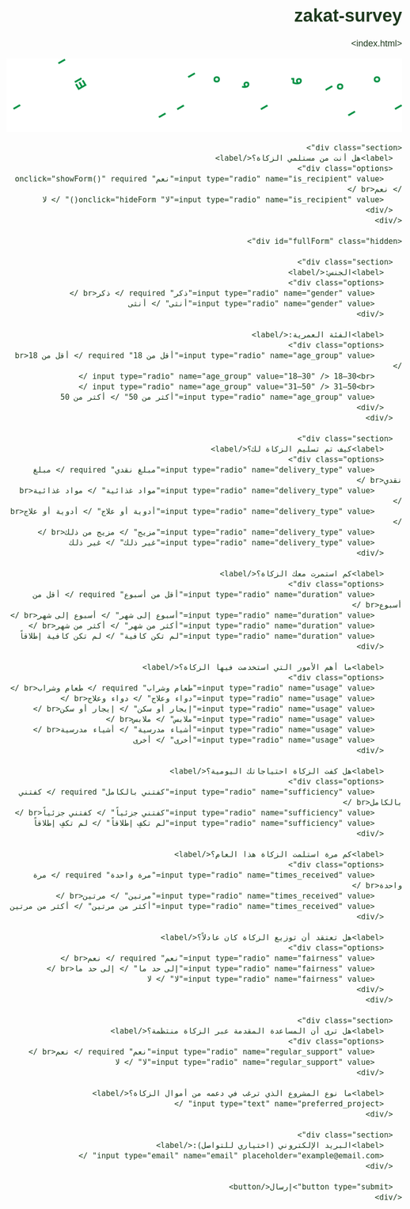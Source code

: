 # zakat-survey
<index.html>
<html lang="ar" dir="rtl">
<head>
  <meta charset="UTF-8" />
  <meta name="viewport" content="width=device-width, initial-scale=1.0" />
  <title>استبيان مستلمي الزكاة</title>
  <style>
    body {
      font-family: 'Tajawal', sans-serif;
      background-image: url('zakat.jpg'); /* صورة الخلفية */
      background-size: cover;
      background-position: center;
      background-repeat: no-repeat;
      color: #1e3a1e;
      padding: 20px;
      max-width: 800px;
      margin: auto;
      font-size: 18px;
    }

    .section {
      margin-bottom: 20px;
      background-color: rgba(255, 255, 255, 0.8);
      padding: 15px;
      border-radius: 10px;
    }

    label {
      display: block;
      margin: 10px 0 5px;
      font-weight: bold;
    }

    .options {
      margin-bottom: 15px;
    }

    input[type='text'],
    input[type="email"],
    textarea {
      width: 100%;
      padding: 10px;
      border-radius: 5px;
      border: 1px solid #ccc;
      margin-top: 5px;
      box-sizing: border-box;
    }

    button {
      background-color: #15803d;
      color: white;
      padding: 10px 20px;
      border: none;
      border-radius: 5px;
      cursor: pointer;
      font-size: 16px;
    }

    button:hover {
      background-color: #166534;
    }

    .hidden {
      display: none;
    }

    @media (max-width: 600px) {
      body {
        font-size: 16px;
        padding: 10px;
      }
    }
  </style>
</head>
<body>

  <!-- صورة العنوان -->
  <img src="zakatttt.png" alt="عنوان الاستبيان" style="display: block; margin: 20px auto; max-width: 100%; height: auto;" />

  <form action="https://formspree.io/f/mgvzyapw" method="POST" id="zakatForm">

    <div class="section">
      <label>هل أنت من مستلمي الزكاة؟</label>
      <div class="options">
        <input type="radio" name="is_recipient" value="نعم" onclick="showForm()" required /> نعم<br />
        <input type="radio" name="is_recipient" value="لا" onclick="hideForm()" /> لا
      </div>
    </div>

    <div id="fullForm" class="hidden">

      <div class="section">
        <label>الجنس:</label>
        <div class="options">
          <input type="radio" name="gender" value="ذكر" required /> ذكر<br />
          <input type="radio" name="gender" value="أنثى" /> أنثى
        </div>

        <label>الفئة العمرية:</label>
        <div class="options">
          <input type="radio" name="age_group" value="أقل من 18" required /> أقل من 18<br />
          <input type="radio" name="age_group" value="18–30" /> 18–30<br />
          <input type="radio" name="age_group" value="31–50" /> 31–50<br />
          <input type="radio" name="age_group" value="أكثر من 50" /> أكثر من 50
        </div>
      </div>

      <div class="section">
        <label>كيف تم تسليم الزكاة لك؟</label>
        <div class="options">
          <input type="radio" name="delivery_type" value="مبلغ نقدي" required /> مبلغ نقدي<br />
          <input type="radio" name="delivery_type" value="مواد غذائية" /> مواد غذائية<br />
          <input type="radio" name="delivery_type" value="أدوية أو علاج" /> أدوية أو علاج<br />
          <input type="radio" name="delivery_type" value="مزيج" /> مزيج من ذلك<br />
          <input type="radio" name="delivery_type" value="غير ذلك" /> غير ذلك
        </div>

        <label>كم استمرت معك الزكاة؟</label>
        <div class="options">
          <input type="radio" name="duration" value="أقل من أسبوع" required /> أقل من أسبوع<br />
          <input type="radio" name="duration" value="أسبوع إلى شهر" /> أسبوع إلى شهر<br />
          <input type="radio" name="duration" value="أكثر من شهر" /> أكثر من شهر<br />
          <input type="radio" name="duration" value="لم تكن كافية" /> لم تكن كافية إطلاقاً
        </div>

        <label>ما أهم الأمور التي استخدمت فيها الزكاة؟</label>
        <div class="options">
          <input type="radio" name="usage" value="طعام وشراب" required /> طعام وشراب<br />
          <input type="radio" name="usage" value="دواء وعلاج" /> دواء وعلاج<br />
          <input type="radio" name="usage" value="إيجار أو سكن" /> إيجار أو سكن<br />
          <input type="radio" name="usage" value="ملابس" /> ملابس<br />
          <input type="radio" name="usage" value="أشياء مدرسية" /> أشياء مدرسية<br />
          <input type="radio" name="usage" value="أخرى" /> أخرى
        </div>

        <label>هل كفت الزكاة احتياجاتك اليومية؟</label>
        <div class="options">
          <input type="radio" name="sufficiency" value="كفتني بالكامل" required /> كفتني بالكامل<br />
          <input type="radio" name="sufficiency" value="كفتني جزئياً" /> كفتني جزئياً<br />
          <input type="radio" name="sufficiency" value="لم تكفِ إطلاقاً" /> لم تكفِ إطلاقاً
        </div>

        <label>كم مرة استلمت الزكاة هذا العام؟</label>
        <div class="options">
          <input type="radio" name="times_received" value="مرة واحدة" required /> مرة واحدة<br />
          <input type="radio" name="times_received" value="مرتين" /> مرتين<br />
          <input type="radio" name="times_received" value="أكثر من مرتين" /> أكثر من مرتين
        </div>

        <label>هل تعتقد أن توزيع الزكاة كان عادلاً؟</label>
        <div class="options">
          <input type="radio" name="fairness" value="نعم" required /> نعم<br />
          <input type="radio" name="fairness" value="إلى حد ما" /> إلى حد ما<br />
          <input type="radio" name="fairness" value="لا" /> لا
        </div>
      </div>

      <div class="section">
        <label>هل ترى أن المساعدة المقدمة عبر الزكاة منتظمة؟</label>
        <div class="options">
          <input type="radio" name="regular_support" value="نعم" required /> نعم<br />
          <input type="radio" name="regular_support" value="لا" /> لا
        </div>

        <label>ما نوع المشروع الذي ترغب في دعمه من أموال الزكاة؟</label>
        <input type="text" name="preferred_project" />
      </div>

      <div class="section">
        <label>البريد الإلكتروني (اختياري للتواصل):</label>
        <input type="email" name="email" placeholder="example@email.com" />
      </div>

      <button type="submit">إرسال</button>
    </div>
  </form>

  <script>
    function showForm() {
      document.getElementById('fullForm').classList.remove('hidden');
    }
    function hideForm() {
      document.getElementById('fullForm').classList.add('hidden');
    }
  </script>
</body>
</html>
